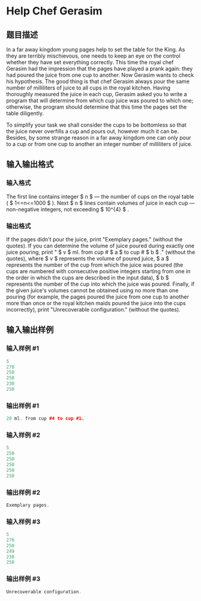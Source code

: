 # Help Chef Gerasim

## 题目描述

In a far away kingdom young pages help to set the table for the King. As they are terribly mischievous, one needs to keep an eye on the control whether they have set everything correctly. This time the royal chef Gerasim had the impression that the pages have played a prank again: they had poured the juice from one cup to another. Now Gerasim wants to check his hypothesis. The good thing is that chef Gerasim always pour the same number of milliliters of juice to all cups in the royal kitchen. Having thoroughly measured the juice in each cup, Gerasim asked you to write a program that will determine from which cup juice was poured to which one; otherwise, the program should determine that this time the pages set the table diligently.

To simplify your task we shall consider the cups to be bottomless so that the juice never overfills a cup and pours out, however much it can be. Besides, by some strange reason in a far away kingdom one can only pour to a cup or from one cup to another an integer number of milliliters of juice.

## 输入输出格式

### 输入格式

The first line contains integer $ n $ — the number of cups on the royal table ( $ 1<=n<=1000 $ ). Next $ n $ lines contain volumes of juice in each cup — non-negative integers, not exceeding $ 10^{4} $ .

### 输出格式

If the pages didn't pour the juice, print "Exemplary pages." (without the quotes). If you can determine the volume of juice poured during exactly one juice pouring, print " $ v $ ml. from cup # $ a $ to cup # $ b $ ." (without the quotes), where $ v $ represents the volume of poured juice, $ a $ represents the number of the cup from which the juice was poured (the cups are numbered with consecutive positive integers starting from one in the order in which the cups are described in the input data), $ b $ represents the number of the cup into which the juice was poured. Finally, if the given juice's volumes cannot be obtained using no more than one pouring (for example, the pages poured the juice from one cup to another more than once or the royal kitchen maids poured the juice into the cups incorrectly), print "Unrecoverable configuration." (without the quotes).

## 输入输出样例

### 输入样例 #1

```cpp
5
270
250
250
230
250

```
### 输出样例 #1

```cpp
20 ml. from cup #4 to cup #1.

```
### 输入样例 #2

```cpp
5
250
250
250
250
250

```
### 输出样例 #2

```cpp
Exemplary pages.

```
### 输入样例 #3

```cpp
5
270
250
249
230
250

```
### 输出样例 #3

```cpp
Unrecoverable configuration.

```
